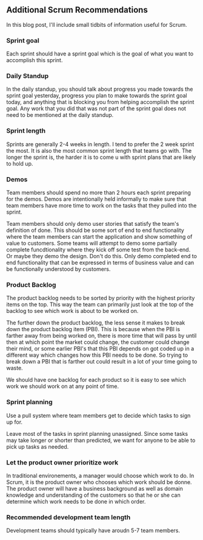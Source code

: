 ## Additional Scrum Recommendations
In this blog post, I'll include small tidbits of information useful for Scrum.

### Sprint goal
Each sprint should have a sprint goal which is the goal of what you want to accomplish this sprint.

### Daily Standup
In the daily standup, you should talk about progress you made towards the sprint goal yesterday, progress you plan to make towards the sprint goal today, and anything that is blocking you from helping accomplish the sprint goal. Any work that you did that was not part of the sprint goal does not need to be mentioned at the daily standup.

### Sprint length
Sprints are generally 2-4 weeks in length. I tend to prefer the 2 week sprint the most. It is also the most common sprint length that teams go with. The longer the sprint is, the harder it is to come u with sprint plans that are likely to hold up. 

### Demos
Team members should spend no more than 2 hours each sprint preparing for the demos. Demos are intentionally held informally to make sure that team members have more time to work on the tasks that they pulled into the sprint.

Team members should only demo user stories that satisfy the team's definition of done. This should be some sort of end to end functionality where the team members can start the application and show something of value to customers. Some teams will attempt to demo some partially complete funcdtionality where they kick off some test from the back-end. Or maybe they demo the design. Don't do this. Only demo completed end to end functionality that can be expressed in terms of business value and can be functionally understood by customers.

### Product Backlog
The product backlog needs to be sorted by priority with the highest priority items on the top. This way the team can primarily just look at the top of the backlog to see which work is about to be worked on.

The further down the product backlog, the less sense it makes to break down the product backlog item (PBI). This is because when the PBI is farther away from being worked on, there is more time that will pass by until then at which point the market could change, the customer could change their mind, or some earlier PBI's that this PBI depends on got coded up in a different way which changes how this PBI needs to be done. So trying to break down a PBI that is farther out could result in a lot of your time going to waste.

We should have one backlog for each product so it is easy to see which work we should work on at any point of time.

### Sprint planning
Use a pull system where team members get to decide which tasks to sign up for.

Leave most of the tasks in sprint planning unassigned. Since some tasks may take longer or shorter than predicted, we want for anyone to be able to pick up tasks as needed.

### Let the product owner prioritize work
In traditional environements, a manager would choose which work to do. In Scrum, it is the product owner who chooses which work should be donne. The product owner will have a business background as well as domain knowledge and understanding of the customers so that he or she can determine which work needs to be done in which order.

### Recommended development team length
Development teams should typically have aroudn 5-7 team members.
